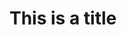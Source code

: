 <html>
  
  <head>
  <title>ReadMe</title>
  </head>
  
  <body>
  
  <h1>This is a title</h1>
  
  
  </body>
  
  
  
  
  
  
  
  
  
  
  </html>
